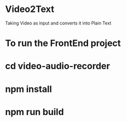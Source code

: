 # Video2Text
Taking Video as input and converts it into Plain Text

# To run the FrontEnd project 
# cd video-audio-recorder
# npm install 
# npm run build

